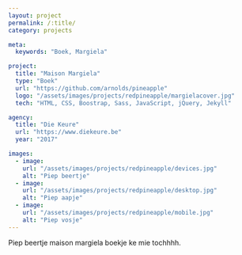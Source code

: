 ```yaml
---
layout: project
permalink: /:title/
category: projects

meta:
  keywords: "Boek, Margiela"

project:
  title: "Maison Margiela"
  type: "Boek"
  url: "https://github.com/arnolds/pineapple"
  logo: "/assets/images/projects/redpineapple/margielacover.jpg"
  tech: "HTML, CSS, Boostrap, Sass, JavaScript, jQuery, Jekyll"

agency:
  title: "Die Keure"
  url: "https://www.diekeure.be"
  year: "2017"

images:
  - image:
    url: "/assets/images/projects/redpineapple/devices.jpg"
    alt: "Piep beertje"
  - image:
    url: "/assets/images/projects/redpineapple/desktop.jpg"
    alt: "Piep aapje"
  - image:
    url: "/assets/images/projects/redpineapple/mobile.jpg"
    alt: "Piep vosje"
---
```

<p>Piep beertje maison margiela boekje ke mie tochhhh.</p>
